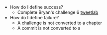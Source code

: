 - How do I define success?
	- Complete Bryan's challenge 6 [tweetlab](https://github.com/dennislwm/tweetlab)
- How do I define failure?
	- A challenge is not converted to a chapter
	- A commit is not converted to a